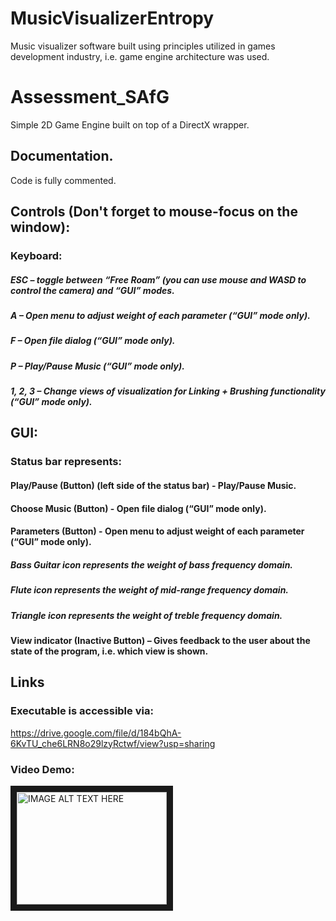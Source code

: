 # MusicVisualizerEntropy
Music visualizer software built using principles utilized in games development industry, i.e. game engine architecture was used. 

# Assessment_SAfG
Simple 2D Game Engine built on top of a DirectX wrapper.

## Documentation.
Code is fully commented.

## Controls (Don't forget to mouse-focus on the window):
### Keyboard:
##### ESC – toggle between “Free Roam” (you can use mouse and WASD to control the camera) and “GUI” modes.
##### A – Open menu to adjust weight of each parameter (“GUI” mode only).
##### F – Open file dialog (“GUI” mode only).
##### P – Play/Pause Music (“GUI” mode only).
##### 1, 2, 3 – Change views of visualization for Linking + Brushing functionality (“GUI” mode only).
## GUI:
### Status bar represents:
#### Play/Pause (Button) (left side of the status bar) - Play/Pause Music.
#### Choose Music (Button) - Open file dialog (“GUI” mode only).
#### Parameters (Button) - Open menu to adjust weight of each parameter (“GUI” mode only).
##### Bass Guitar icon represents the weight of bass frequency domain.
##### Flute icon represents the weight of mid-range frequency domain.
##### Triangle icon represents the weight of treble frequency domain.
#### View indicator (Inactive Button) – Gives feedback to the user about the state of the program, i.e. which view is shown.


## Links
### Executable is accessible via: 
https://drive.google.com/file/d/184bQhA-6KvTU_che6LRN8o29lzyRctwf/view?usp=sharing
### Video Demo: 
<a href="http://www.youtube.com/watch?feature=player_embedded&v=SZHtpd_WIXo" target="_blank"><img src="http://img.youtube.com/vi/SZHtpd_WIXo/0.jpg" 
alt="IMAGE ALT TEXT HERE" width="240" height="180" border="10" /></a>
